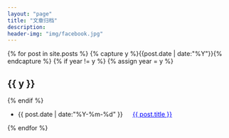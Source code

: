 ```yaml
---
layout: "page"
title: "文章归档"
description:
header-img: "img/facebook.jpg"
---
```


{% for post in site.posts %}
  {% capture y %}{{post.date | date:"%Y"}}{% endcapture %}
  {% if year != y %}
    {% assign year = y %}
<h2>{{ y }}</h2>
  {% endif %}
<ul class="listing">
  <li class="listing-item">
  <time datetime="{{ post.date | date:"%Y-%m-%d" }}">{{ post.date | date:"%Y-%m-%d" }}</time>
  &emsp;
    <a href="{{ post.url }}" title="{{ post.title }}" style="color:blue" id="pp">{{ post.title }}</a>
  </li>
</ul>
{% endfor %}
<style>
#pp:hover{
margin-left:20px;
padding:5px;
font-size:16px;
}
</style>